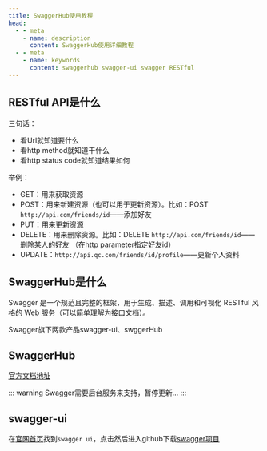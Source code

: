 ```yaml
---
title: SwaggerHub使用教程
head:
  - - meta
    - name: description
      content: SwaggerHub使用详细教程
  - - meta
    - name: keywords
      content: swaggerhub swagger-ui swagger RESTful
---
```


## RESTful API是什么

三句话：

- 看Url就知道要什么
- 看http method就知道干什么
- 看http status code就知道结果如何

举例：

- GET：用来获取资源
- POST：用来新建资源（也可以用于更新资源）。比如：POST `http://api.com/friends/id`——添加好友
- PUT：用来更新资源
- DELETE：用来删除资源。比如：DELETE `http://api.com/friends/id`——删除某人的好友 （在http parameter指定好友id）
- UPDATE：`http://api.qc.com/friends/id/profile`——更新个人资料

## SwaggerHub是什么

Swagger 是一个规范且完整的框架，用于生成、描述、调用和可视化 RESTful 风格的 Web 服务（可以简单理解为接口文档）。

Swagger旗下两款产品swagger-ui、swggerHub

## SwaggerHub

[官方文档地址](https://swaggerhub.com/help/index)

::: warning
Swagger需要后台服务来支持，暂停更新...
:::

## swagger-ui

在[官网首页](https://swagger.io/tools/swagger-ui/download/)找到`swagger ui`，点击然后进入github下载[swagger项目](https://github.com/swagger-api/swagger-ui)
